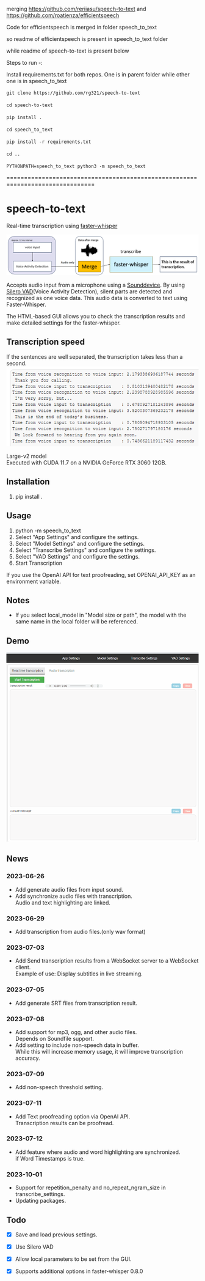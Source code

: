 merging https://github.com/reriiasu/speech-to-text and https://github.com/roatienza/efficientspeech

Code for efficientspeech is merged in folder speech_to_text

so readme of efficientspeech is present in speech_to_text folder

while readme of speech-to-text is present below

Steps to run -:

Install requirements.txt for both repos. One is in parent folder while other one is in speech_to_text
```
git clone https://github.com/rg321/speech-to-text

cd speech-to-text

pip install .

cd speech_to_text

pip install -r requirements.txt

cd ..

PYTHONPATH=speech_to_text python3 -m speech_to_text
```

===============================================================================


# speech-to-text

Real-time transcription using [faster-whisper](https://github.com/guillaumekln/faster-whisper)

![architecture](docs/architecture.png)

Accepts audio input from a microphone using a [Sounddevice](https://github.com/spatialaudio/python-sounddevice). By using [Silero VAD](https://github.com/snakers4/silero-vad)(Voice Activity Detection), silent parts are detected and recognized as one voice data. This audio data is converted to text using Faster-Whisper.

The HTML-based GUI allows you to check the transcription results and make detailed settings for the faster-whisper.

## Transcription speed

If the sentences are well separated, the transcription takes less than a second.
![TranscriptionSpeed](docs/transcription_speed.png)

Large-v2 model  
Executed with CUDA 11.7 on a NVIDIA GeForce RTX 3060 12GB.

## Installation

1. pip install .

## Usage

1. python -m speech_to_text
1. Select "App Settings" and configure the settings.
1. Select "Model Settings" and configure the settings.
1. Select "Transcribe Settings" and configure the settings.
1. Select "VAD Settings" and configure the settings.
1. Start Transcription

If you use the OpenAI API for text proofreading, set OPENAI_API_KEY as an environment variable.

## Notes

- If you select local_model in "Model size or path", the model with the same name in the local folder will be referenced.

## Demo

![demo](docs/demo.gif)

## News

### 2023-06-26

- Add generate audio files from input sound.
- Add synchronize audio files with transcription.  
Audio and text highlighting are linked.

### 2023-06-29

- Add transcription from audio files.(only wav format)

### 2023-07-03

- Add Send transcription results from a WebSocket server to a WebSocket client.  
Example of use: Display subtitles in live streaming.

### 2023-07-05

- Add generate SRT files from transcription result.

### 2023-07-08

- Add support for mp3, ogg, and other audio files.  
Depends on Soundfile support.
- Add setting to include non-speech data in buffer.  
While this will increase memory usage, it will improve transcription accuracy.

### 2023-07-09

- Add non-speech threshold setting.

### 2023-07-11

- Add Text proofreading option via OpenAI API.  
Transcription results can be proofread.

### 2023-07-12

- Add feature where audio and word highlighting are synchronized.  
if Word Timestamps is true.

### 2023-10-01

- Support for repetition_penalty and no_repeat_ngram_size in transcribe_settings.
- Updating packages.

## Todo

- [x] Save and load previous settings.

- [x] Use Silero VAD

- [x] Allow local parameters to be set from the GUI.

- [x] Supports additional options in faster-whisper 0.8.0
